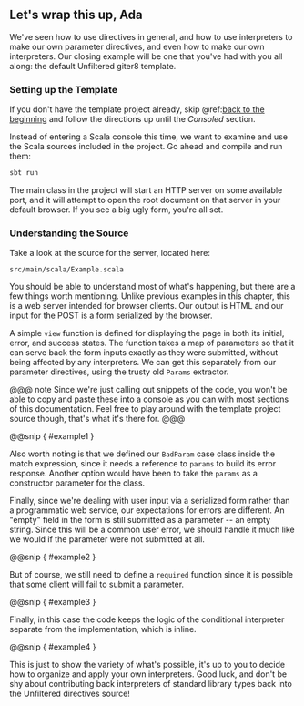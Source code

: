 Let's wrap this up, Ada
-----------------------

We've seen how to use directives in general, and how to use
interpreters to make our own parameter directives, and even how to
make our own interpreters. Our closing example will be one that you've
had with you all along: the default Unfiltered giter8 template.

### Setting up the Template

If you don't have the template project already, skip
@ref:[back to the beginning][try] and follow the directions up until the
*Consoled* section.

[try]: ../01.md

Instead of entering a Scala console this time, we want to examine and
use the Scala sources included in the project. Go ahead and compile
and run them:

```sh
sbt run
```

The main class in the project will start an HTTP server on some
available port, and it will attempt to open the root document on that
server in your default browser. If you see a big ugly form, you're
all set.

### Understanding the Source

Take a look at the source for the server, located here:

    src/main/scala/Example.scala

You should be able to understand most of what's happening, but there
are a few things worth mentioning. Unlike previous examples in this
chapter, this is a web server intended for browser clients. Our output
is HTML and our input for the POST is a form serialized by the browser.

A simple `view` function is defined for displaying the page in both
its initial, error, and success states. The function takes a map of
parameters so that it can serve back the form inputs exactly as they
were submitted, without being affected by any interpreters. We can get
this separately from our parameter directives, using the trusty old
`Params` extractor.

@@@ note
Since we're just calling out snippets of the code, you won't be able
to copy and paste these into a console as you can with most sections
of this documentation. Feel free to play around with the template
project source though, that's what it's there for.
@@@

@@snip [ ](../../scala/07/g.scala) { #example1 }

Also worth noting is that we defined our `BadParam` case class inside
the match expression, since it needs a reference to `params` to build
its error response. Another option would have been to take the
`params` as a constructor parameter for the class.

Finally, since we're dealing with user input via a serialized form
rather than a programmatic web service, our expectations for errors
are different. An "empty" field in the form is still submitted as a
parameter -- an empty string. Since this will be a common user error,
we should handle it much like we would if the parameter were not
submitted at all.

@@snip [ ](../../scala/07/g.scala) { #example2 }

But of course, we still need to define a `required` function since it
is possible that some client will fail to submit a parameter.

@@snip [ ](../../scala/07/g.scala) { #example3 }

Finally, in this case the code keeps the logic of the conditional
interpreter separate from the implementation, which is inline.

@@snip [ ](../../scala/07/g.scala) { #example4 }

This is just to show the variety of what's possible, it's up to you to
decide how to organize and apply your own interpreters. Good luck, and
don't be shy about contributing back interpreters of standard library
types back into the Unfiltered directives source!
